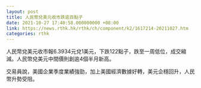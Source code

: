 ```yaml
---
layout: post
title: 人民幣兌美元收市跌逾百點子
date: 2021-10-27 17:40:58.000000000 +08:00
link: https://news.rthk.hk/rthk/ch/component/k2/1617214-20211027.htm
categories: rthk
---
```


人民幣兌美元收市報6.3934元兌1美元，下跌122點子，跌至一周低位，成交縮減。人民幣兌美元中間價則創逾4個半月新高。

交易員說，美國企業季度業績強勁，加上美國經濟數據好轉，美元企穩回升，人民幣升勢受阻。
